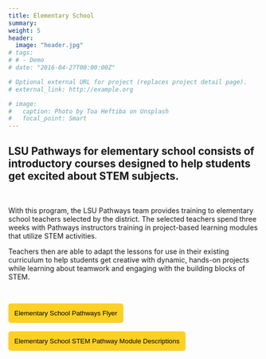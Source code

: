 ```yaml
---
title: Elementary School
summary: 
weight: 5
header: 
  image: "header.jpg"
# tags:
# # - Demo
# date: "2016-04-27T00:00:00Z"

# Optional external URL for project (replaces project detail page).
# external_link: http://example.org

# image:
#   caption: Photo by Toa Heftiba on Unsplash
#   focal_point: Smart
---
```


## LSU Pathways for elementary school consists of introductory courses designed to help students get excited about STEM subjects. 
<br>

With this program, the LSU Pathways team provides training to elementary school teachers selected by the district. The selected teachers spend three weeks with Pathways instructors training in project-based learning modules that utilize STEM activities. 
<br> 

 Teachers then are able to adapt the lessons for use in their existing curriculum to help students get creative with dynamic, hands-on projects while learning about teamwork and engaging with the building blocks of STEM.
 
<br>

<a href="ElementaryBrochure.pdf" target="_blank"> <button style= "background-color:#fdd023; border: none ; border-radius: 5px; padding: 12px"> Elementary School Pathways Flyer </button></a>
<br></br>
<a href="summer 2022 PATHWAY.pdf" target ="_blank"><button style= "background-color:#fdd023; border: none ; border-radius: 5px; padding: 12px"> Elementary School STEM Pathway Module Descriptions </button></a>

